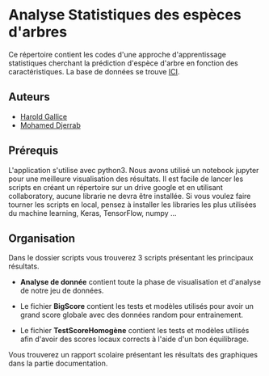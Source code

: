 # Analyse Statistiques des espèces d'arbres
Ce répertoire contient les codes d'une approche d'apprentissage statistiques cherchant la prédiction d'espèce d'arbre en fonction des caractéristiques. La base de données se trouve [ICI](https://archive.ics.uci.edu/ml/datasets/Covertype).

## Auteurs

* [Harold Gallice](https://www.linkedin.com/in/harold-gallice-43656212a/)
* [Mohamed Djerrab](https://www.linkedin.com/in/mohamed-djerrab-9a4944167/)


## Prérequis

L'application s'utilise avec python3.
Nous avons utilisé un notebook jupyter pour une meilleure visualisation des résultats.
Il est facile de lancer les scripts en créant un répertoire sur un drive google et en utilisant collaboratory, aucune librarie ne devra être installée.
Si vous voulez faire tourner les scripts en local, pensez à installer les libraries les plus utilisées du machine learning, Keras, TensorFlow, numpy ...

## Organisation

Dans le dossier scripts vous trouverez 3 scripts présentant les principaux résultats.

* **Analyse de donnée** contient toute la phase de visualisation et d'analyse de notre jeu de données.

* Le fichier **BigScore** contient les tests et modèles utilisés pour avoir un grand score globale avec des données random pour entrainement.

* Le fichier **TestScoreHomogène** contient les tests et modèles utilisés afin d'avoir des scores locaux corrects à l'aide d'un bon équilibrage.

Vous trouverez un rapport scolaire présentant les résultats des graphiques dans la partie documentation.
